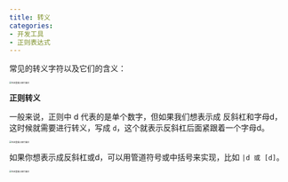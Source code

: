 ```yaml
---
title: 转义
categories: 
- 开发工具
- 正则表达式
---
```


常见的转义字符以及它们的含义：

<img src="https://img-blog.csdnimg.cn/ecfe4577f23b42ad99f1ad60592b3bee.png?x-oss-process=image/watermark,type_d3F5LXplbmhlaQ,shadow_50,text_Q1NETiBA5pyI5Ly06aOe6bG8,size_20,color_FFFFFF,t_70,g_se,x_16" alt="在这里插入图片描述" style="zoom:25%;" />

**正则转义**

一般来说，正则中 d 代表的是单个数字，但如果我们想表示成 反斜杠和字母d，这时候就需要进行转义，写成 `d`，这个就表示反斜杠后面紧跟着一个字母d。

<img src="https://img-blog.csdnimg.cn/025c9e732b1b4c9780613b055dff889a.png?x-oss-process=image/watermark,type_d3F5LXplbmhlaQ,shadow_50,text_Q1NETiBA5pyI5Ly06aOe6bG8,size_20,color_FFFFFF,t_70,g_se,x_16" alt="在这里插入图片描述" style="zoom:25%;" />

如果你想表示成反斜杠或d，可以用管道符号或中括号来实现，比如 `|d 或 [d]`。

<img src="https://img-blog.csdnimg.cn/388964e4327446a0ad647fff7212191f.png?x-oss-process=image/watermark,type_d3F5LXplbmhlaQ,shadow_50,text_Q1NETiBA5pyI5Ly06aOe6bG8,size_20,color_FFFFFF,t_70,g_se,x_16" alt="在这里插入图片描述" style="zoom:25%;" />